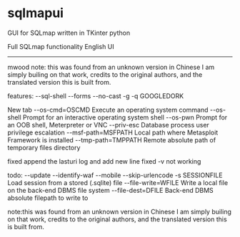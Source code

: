 # sqlmapui
GUI for SQLmap written in TKinter python

Full SQLmap functionality
English UI

---
mwood note: this was found from an unknown version in Chinese
			I am simply builing on that work, credits to the
			original authors, and the translated version this
			is built from.

features:
--sql-shell
--forms
--no-cast
-g -q GOOGLEDORK

New tab
--os-cmd=OSCMD      Execute an operating system command
--os-shell          Prompt for an interactive operating system shell
--os-pwn            Prompt for an OOB shell, Meterpreter or VNC
--priv-esc          Database process user privilege escalation
--msf-path=MSFPATH  Local path where Metasploit Framework is installed
--tmp-path=TMPPATH  Remote absolute path of temporary files directory

fixed append the lasturi log and add new line
fixed -v not working

todo:
--update
--identify-waf
--mobile
--skip-urlencode
-s SESSIONFILE      Load session from a stored (.sqlite) file
--file-write=WFILE  Write a local file on the back-end DBMS file system
--file-dest=DFILE   Back-end DBMS absolute filepath to write to



note:this was found from an unknown version in Chinese
			I am simply builing on that work, credits to the
			original authors, and the translated version this
			is built from.
